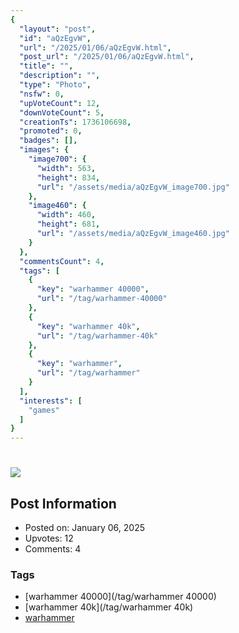 ```yaml
---
{
  "layout": "post",
  "id": "aQzEgvW",
  "url": "/2025/01/06/aQzEgvW.html",
  "post_url": "/2025/01/06/aQzEgvW.html",
  "title": "",
  "description": "",
  "type": "Photo",
  "nsfw": 0,
  "upVoteCount": 12,
  "downVoteCount": 5,
  "creationTs": 1736106698,
  "promoted": 0,
  "badges": [],
  "images": {
    "image700": {
      "width": 563,
      "height": 834,
      "url": "/assets/media/aQzEgvW_image700.jpg"
    },
    "image460": {
      "width": 460,
      "height": 681,
      "url": "/assets/media/aQzEgvW_image460.jpg"
    }
  },
  "commentsCount": 4,
  "tags": [
    {
      "key": "warhammer 40000",
      "url": "/tag/warhammer-40000"
    },
    {
      "key": "warhammer 40k",
      "url": "/tag/warhammer-40k"
    },
    {
      "key": "warhammer",
      "url": "/tag/warhammer"
    }
  ],
  "interests": [
    "games"
  ]
}
---
```


# 

![](/assets/media/aQzEgvW_image700.jpg)

## Post Information

- Posted on: January 06, 2025
- Upvotes: 12
- Comments: 4

### Tags

- [warhammer 40000](/tag/warhammer 40000)
- [warhammer 40k](/tag/warhammer 40k)
- [warhammer](/tag/warhammer)
